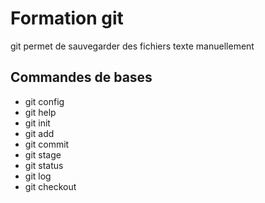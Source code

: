 # Formation git

git permet de sauvegarder des fichiers texte manuellement

## Commandes de bases

* git config
* git help
* git init
* git add
* git commit
* git stage
* git status
* git log
* git checkout
